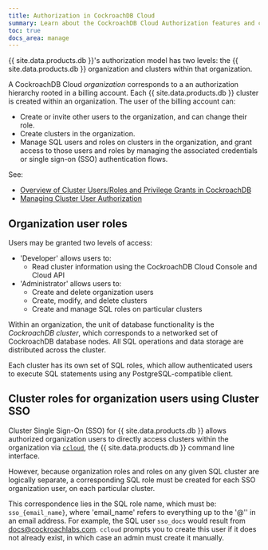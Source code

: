 ```yaml
---
title: Authorization in CockroachDB Cloud
summary: Learn about the CockroachDB Cloud Authorization features and concepts
toc: true
docs_area: manage
---
```


{{ site.data.products.db }}'s authorization model has two levels: the {{ site.data.products.db }} organization and clusters within that organization.

A CockroachDB Cloud *organization* corresponds to a an authorization hierarchy rooted in a billing account. Each {{ site.data.products.db }} cluster is created within an organization. The user of the billing account can:

- Create or invite other users to the organization, and can change their role.
- Create clusters in the organization.
- Manage SQL users and roles on clusters in the organization, and grant access to those users and roles by managing the associated credentials or single sign-on (SSO) authentication flows.

See:

- [Overview of Cluster Users/Roles and Privilege Grants in CockroachDB](../{{site.versions["stable"]}}/security-reference/authorization.html)
- [Managing Cluster User Authorization](../{{site.versions["dev"]}}/authorization.html)

## Organization user roles

<!-- all below to be changed with FGAC -->

Users may be granted two levels of access:

- 'Developer' allows users to:
  - Read cluster information using the CockroachDB Cloud Console and Cloud API
- 'Administrator' allows users to:
  - Create and delete organization users
  - Create, modify, and delete clusters
  - Create and manage SQL roles on particular clusters

Within an organization, the unit of database functionality is the *CockroachDB cluster*, which corresponds to a networked set of CockroachDB database nodes. All SQL operations and data storage are distributed across the cluster.

Each cluster has its own set of SQL roles, which allow authenticated users to execute SQL statements using any PostgreSQL-compatible client.

## Cluster roles for organization users using Cluster SSO

Cluster Single Sign-On (SSO) for {{ site.data.products.db }} allows authorized organization users to directly access clusters within the organization via [`ccloud`](ccloud-get-started.html), the {{ site.data.products.db }} command line interface.

However, because organization roles and roles on any given SQL cluster are logically separate, a corresponding SQL role must be created for each SSO organization user, on each particular cluster.

This correspondence lies in the SQL role name, which must be: `sso_{email_name}`, where 'email_name' refers to everything up to the '@'' in an email address. For example, the SQL user `sso_docs` would result from docs@cockroachlabs.com. `ccloud` prompts you to create this user if it does not already exist, in which case an admin must create it manually.
